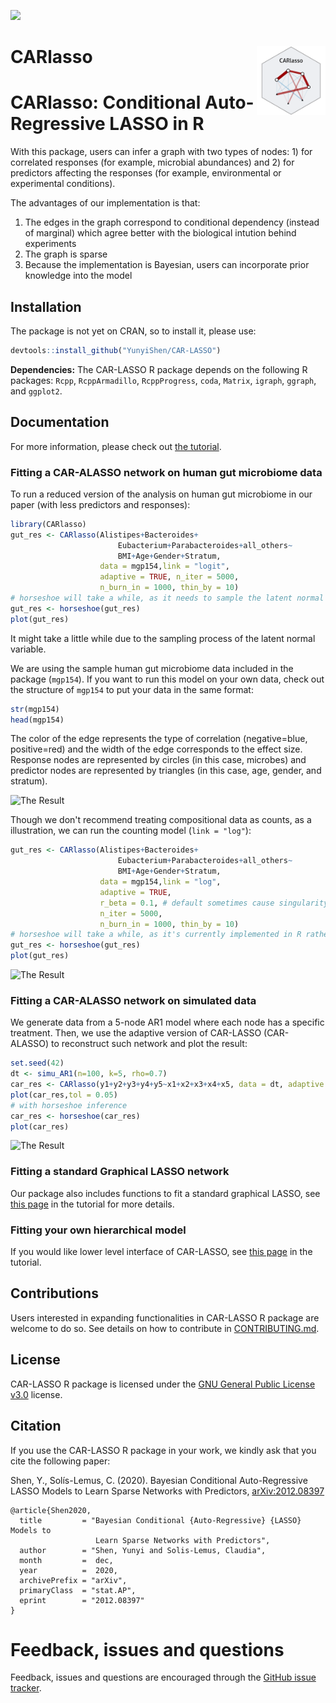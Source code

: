 ![](https://github.com/YunyiShen/CAR-LASSO/workflows/R-CMD-check/badge.svg)

# CARlasso <a href='https://yunyishen.github.io/dev/CAR-LASSO'><img src='https://github.com/YunyiShen/CAR-LASSO/raw/dev/CARlasso.png' align="right" height="110" /></a> 

# CARlasso: Conditional Auto-Regressive LASSO in R

With this package, users can infer a graph with two types of nodes: 1) for correlated responses (for example, microbial abundances) and 2) for predictors affecting the responses (for example, environmental or experimental conditions).

The advantages of our implementation is that:

1. The edges in the graph correspond to conditional dependency (instead of marginal) which agree better with the biological intution behind experiments
2. The graph is sparse
3. Because the implementation is Bayesian, users can incorporate prior knowledge into the model

## Installation

The package is not yet on CRAN, so to install it, please use:
```r
devtools::install_github("YunyiShen/CAR-LASSO")
```

**Dependencies:** The CAR-LASSO R package depends on the following R packages: `Rcpp`, `RcppArmadillo`, `RcppProgress`, `coda`, `Matrix`, `igraph`, `ggraph`, and `ggplot2`. 


## Documentation

For more information, please check out [the tutorial](https://yunyishen.ml/CAR-LASSO/dev/articles/network.html).

### Fitting a CAR-ALASSO network on human gut microbiome data

To run a reduced version of the analysis on human gut microbiome in our paper (with less predictors and responses):

```r
library(CARlasso)
gut_res <- CARlasso(Alistipes+Bacteroides+
                        Eubacterium+Parabacteroides+all_others~
                        BMI+Age+Gender+Stratum,
                    data = mgp154,link = "logit", 
                    adaptive = TRUE, n_iter = 5000, 
                    n_burn_in = 1000, thin_by = 10)
# horseshoe will take a while, as it needs to sample the latent normal too
gut_res <- horseshoe(gut_res)
plot(gut_res)
```
It might take a little while due to the sampling process of the latent normal variable.

We are using the sample human gut microbiome data included in the package (`mgp154`).
If you want to run this model on your own data, check out the structure of `mgp154` to put your data in the same format:

```r
str(mgp154)
head(mgp154)
```

The color of the edge represents the type of correlation (negative=blue, positive=red) and the width of the edge corresponds to the effect size. Response nodes are represented by circles (in this case, microbes) and predictor nodes are represented by triangles (in this case, age, gender, and stratum).

![The Result](http://YunyiShen.github.io/files/Research_figs/CARLASSO/human_gut_reduce.png)

Though we don't recommend treating compositional data as counts, as a illustration, we can run the counting model (`link = "log"`):

```r
gut_res <- CARlasso(Alistipes+Bacteroides+
                        Eubacterium+Parabacteroides+all_others~
                        BMI+Age+Gender+Stratum,
                    data = mgp154,link = "log", 
                    adaptive = TRUE, 
                    r_beta = 0.1, # default sometimes cause singularity in Poisson model due to exponential transformation, slightly change can fix it.
                    n_iter = 5000, 
                    n_burn_in = 1000, thin_by = 10)
# horseshoe will take a while, as it's currently implemented in R rather than C++
gut_res <- horseshoe(gut_res)
plot(gut_res)
```

![The Result](http://YunyiShen.github.io/files/Research_figs/CARLASSO/gut_count.png)



### Fitting a CAR-ALASSO network on simulated data

We generate data from a 5-node AR1 model where each node has a specific treatment. Then, we use the adaptive version of CAR-LASSO (CAR-ALASSO) to reconstruct such network and plot the result: 

```r
set.seed(42)
dt <- simu_AR1(n=100, k=5, rho=0.7)
car_res <- CARlasso(y1+y2+y3+y4+y5~x1+x2+x3+x4+x5, data = dt, adaptive = TRUE)
plot(car_res,tol = 0.05)
# with horseshoe inference
car_res <- horseshoe(car_res)
plot(car_res)
```

![The Result](http://YunyiShen.github.io/files/Research_figs/CARLASSO/package_eg.png)


### Fitting a standard Graphical LASSO network

Our package also includes functions to fit a standard graphical LASSO, see [this page](https://yunyishen.ml/CAR-LASSO/dev/articles/glasso.html) in the tutorial for more details. 


### Fitting your own hierarchical model

If you would like lower level interface of CAR-LASSO, see [this page](https://yunyishen.ml/CAR-LASSO/dev/articles/buildown.html) in the tutorial.


## Contributions

Users interested in expanding functionalities in CAR-LASSO R package are welcome to do so.
See details on how to contribute in [CONTRIBUTING.md](https://github.com/YunyiShen/CAR-LASSO/blob/master/CONTRIBUTING.md).

## License
CAR-LASSO R package is licensed under the [GNU General Public License v3.0](https://github.com/YunyiShen/CAR-LASSO/blob/master/LICENSE) license.

## Citation

If you use the CAR-LASSO R package in your work, we kindly ask that you cite the following paper:

Shen, Y., Solís-Lemus, C. (2020). Bayesian Conditional Auto-Regressive LASSO Models to Learn Sparse Networks with Predictors, [arXiv:2012.08397](https://arxiv.org/abs/2012.08397)

```
@article{Shen2020,
  title         = "Bayesian Conditional {Auto-Regressive} {LASSO} Models to
                   Learn Sparse Networks with Predictors",
  author        = "Shen, Yunyi and Solis-Lemus, Claudia",
  month         =  dec,
  year          =  2020,
  archivePrefix = "arXiv",
  primaryClass  = "stat.AP",
  eprint        = "2012.08397"
}
```

# Feedback, issues and questions

Feedback, issues and questions are encouraged through the [GitHub issue tracker](https://github.com/YunyiShen/CAR-LASSO/issues).
